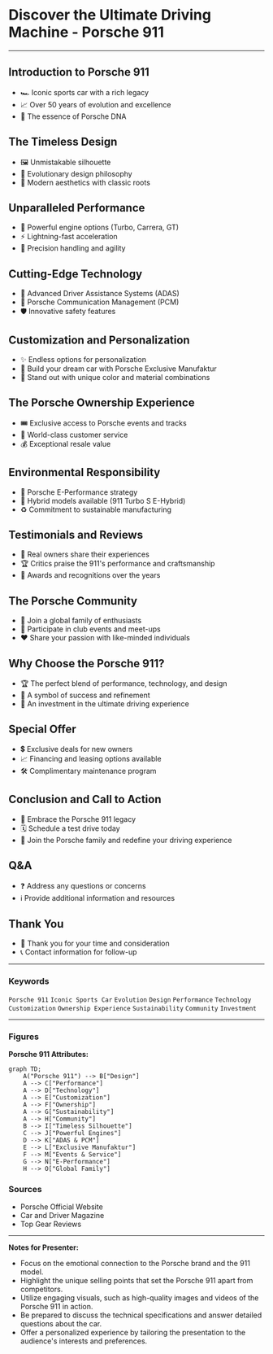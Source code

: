 # Discover the Ultimate Driving Machine - Porsche 911
---

## Introduction to Porsche 911
- 🏎️ Iconic sports car with a rich legacy
- 📈 Over 50 years of evolution and excellence
- 🧬 The essence of Porsche DNA

## The Timeless Design
- 🖼️ Unmistakable silhouette
- 🎨 Evolutionary design philosophy
- 🌉 Modern aesthetics with classic roots

## Unparalleled Performance
- 🚀 Powerful engine options (Turbo, Carrera, GT)
- ⚡ Lightning-fast acceleration
- 🏁 Precision handling and agility

## Cutting-Edge Technology
- 🤖 Advanced Driver Assistance Systems (ADAS)
- 📱 Porsche Communication Management (PCM)
- 🛡️ Innovative safety features

## Customization and Personalization
- ✨ Endless options for personalization
- 🎨 Build your dream car with Porsche Exclusive Manufaktur
- 🌈 Stand out with unique color and material combinations

## The Porsche Ownership Experience
- 🎟️ Exclusive access to Porsche events and tracks
- 🌟 World-class customer service
- 💰 Exceptional resale value

## Environmental Responsibility
- 🌱 Porsche E-Performance strategy
- 🔋 Hybrid models available (911 Turbo S E-Hybrid)
- ♻️ Commitment to sustainable manufacturing

## Testimonials and Reviews
- 💬 Real owners share their experiences
- 🏆 Critics praise the 911's performance and craftsmanship
- 🥇 Awards and recognitions over the years

## The Porsche Community
- 👥 Join a global family of enthusiasts
- 🎉 Participate in club events and meet-ups
- ❤️ Share your passion with like-minded individuals

## Why Choose the Porsche 911?
- 🏆 The perfect blend of performance, technology, and design
- 🌟 A symbol of success and refinement
- 💎 An investment in the ultimate driving experience

## Special Offer
- 💲 Exclusive deals for new owners
- 📈 Financing and leasing options available
- 🛠️ Complimentary maintenance program

## Conclusion and Call to Action
- 🤝 Embrace the Porsche 911 legacy
- 🗓️ Schedule a test drive today
- 🏁 Join the Porsche family and redefine your driving experience

## Q&A
- ❓ Address any questions or concerns
- ℹ️ Provide additional information and resources

## Thank You
- 🙏 Thank you for your time and consideration
- 📞 Contact information for follow-up

---

### Keywords
`Porsche 911` `Iconic Sports Car` `Evolution` `Design` `Performance` `Technology` `Customization` `Ownership Experience` `Sustainability` `Community` `Investment`

---
### Figures
**Porsche 911 Attributes:**
~~~mermaid
graph TD;
    A("Porsche 911") --> B["Design"]
    A --> C["Performance"]
    A --> D["Technology"]
    A --> E["Customization"]
    A --> F["Ownership"]
    A --> G["Sustainability"]
    A --> H["Community"]
    B --> I["Timeless Silhouette"]
    C --> J["Powerful Engines"]
    D --> K["ADAS & PCM"]
    E --> L["Exclusive Manufaktur"]
    F --> M["Events & Service"]
    G --> N["E-Performance"]
    H --> O["Global Family"]
~~~

### Sources
- Porsche Official Website
- Car and Driver Magazine
- Top Gear Reviews

---
**Notes for Presenter:**
- Focus on the emotional connection to the Porsche brand and the 911 model.
- Highlight the unique selling points that set the Porsche 911 apart from competitors.
- Utilize engaging visuals, such as high-quality images and videos of the Porsche 911 in action.
- Be prepared to discuss the technical specifications and answer detailed questions about the car.
- Offer a personalized experience by tailoring the presentation to the audience's interests and preferences.